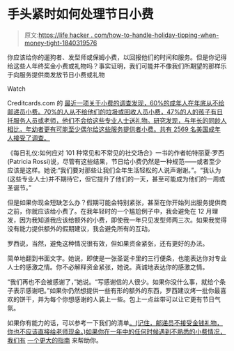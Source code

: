 # 手头紧时如何处理节日小费

> 原文:[https://life hacker . com/how-to-handle-holiday-tipping-when-money-tight-1840319576](https://lifehacker.com/how-to-handle-holiday-tipping-when-money-is-tight-1840319576)

你应该给你的遛狗者、发型师或保姆小费，以回报他们的时间和服务。但是你记得给这些人年终奖金小费或礼物吗？事实证明，我们可能并不像我们所期望的那样乐于向服务提供商发放节日小费或礼物

Watch

Creditcards.com 的 [最近一项关于小费的调查发现，60%的成年人在年底从不给邮递员小费。70%的人从不给他们的垃圾或回收人员小费，47%的人的孩子有日托服务人员或老师，他们不会给这些专业人士送礼物。研究发现，与年长的同龄人相比，年幼者更有可能至少偶尔给这些服务提供者小费。共有 2569 名美国成年人接受了调查。](https://www.creditcards.com/credit-card-news/tipping-poll/)

《每日礼仪:如何应对 101 种常见和不常见的社交场合》一书的作者帕特丽夏·罗西(Patricia Rossi)说，尽管有这些结果，节日给小费仍然是一种规范——或者至少应该是这样。她说:“我们要对那些让我们全年生活轻松的人说声谢谢。”。“我认为(这些专业人士)并不期待它，但它提升了他们的一天，甚至可能成为他们的一周或圣诞节。”

但是如果你现金短缺怎么办？假期可能会特别紧张，甚至在你开始列出服务提供商之前，你就应该给小费了。在我年轻时的一个尴尬例子中，我会避免在 12 月理发，因为我知道我应该给额外的小费，即使我一年只见发型师两三次。如果我觉得没有能力提供额外的假期建议，我会避免所有的互动。

罗西说，当然，避免这种情况很有效，但如果资金紧张，还有更好的办法。

简单地翻到书面文字。她说，即使是一张圣诞卡里的三行便条，也能表达你对专业人士的感激之情。你不必解释资金紧张，她说。真诚地表达你的感激之情。

“我们再也不会被感谢了，”她说。“写感谢信的人很少。如果你没什么事，就给个条子表示感谢吧。”如果你仍然想提供一些有形的额外的东西，罗西建议烤一批你最喜欢的饼干，并为每个你想感谢的人装上一些。包上一点丝带可以让它更有节日气氛。

如果你有能力的话，可以参考一下我们的清单[。(记住，邮递员不接受金钱礼物，你也不应该直接给老师现金。)如果你在一年中的任何时候遇到不熟悉的小费情况，我们有](https://twocents.lifehacker.com/who-and-how-much-to-tip-this-holiday-season-1830716631) [一个更大的指南](https://lifehacker.com/who-should-i-tip-and-how-much-5970143) 来帮助你。